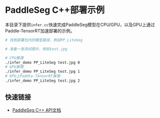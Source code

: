 # PaddleSeg C++部署示例

本目录下提供`infer.cc`快速完成PaddleSeg模型在CPU/GPU，以及GPU上通过Paddle-TensorRT加速部署的示例。

```bash
# 找到部署包内的模型路径，例如PP_LiteSeg

# 准备一张测试图片，例如test.jpg

# CPU推理
./infer_demo PP_LiteSeg test.jpg 0
# GPU推理
./infer_demo PP_LiteSeg test.jpg 1
# GPU上Paddle-TensorRT推理
./infer_demo PP_LiteSeg test.jpg 2
```

## 快速链接
- [PaddleSeg C++ API文档](https://www.paddlepaddle.org.cn/fastdeploy-api-doc/cpp/html/namespacefastdeploy_1_1vision_1_1segmentation.html)
